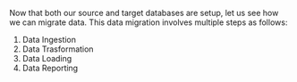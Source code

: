 Now that both our source and target databases are setup, let us see how we can migrate data. This data migration involves multiple steps as follows:

1. Data Ingestion
2. Data Trasformation
3. Data Loading
4. Data Reporting
